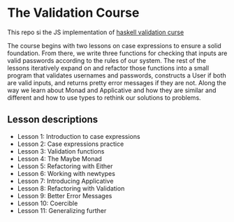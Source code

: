 # The Validation Course

This repo si the JS implementation of [haskell validation curse](https://github.com/madoos/haskell-validation-curse)

The course begins with two lessons on case expressions to ensure a solid foundation. From there, we write three functions for checking that inputs are valid passwords according to the rules of our system. The rest of the lessons iteratively expand on and refactor those functions into a small program that validates usernames and passwords, constructs a User if both are valid inputs, and returns pretty error messages if they are not. Along the way we learn about Monad and Applicative and how they are similar and different and how to use types to rethink our solutions to problems.


## Lesson descriptions

* Lesson 1: Introduction to case expressions
* Lesson 2: Case expressions practice
* Lesson 3: Validation functions
* Lesson 4: The Maybe Monad
* Lesson 5: Refactoring with Either
* Lesson 6: Working with newtypes
* Lesson 7: Introducing Applicative
* Lesson 8: Refactoring with Validation
* Lesson 9: Better Error Messages
* Lesson 10: Coercible
* Lesson 11: Generalizing further